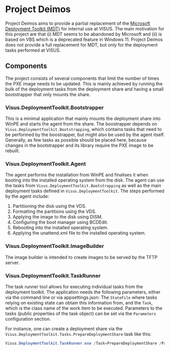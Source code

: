 # Project Deimos
Project Deimos aims to provide a partial replacement of the [Microsoft Deployment Toolkit (MDT)](https://learn.microsoft.com/de-de/mem/configmgr/mdt/) for internal use at VISUS. The main motivation for this project are that (i) MDT seems to be abandoned by Microsoft and (ii) is based on VBS which is a deprecated feature in Windows 11. Project Deimos does not provide a full replacement for MDT, but only for the deployment tasks performed at VISUS.

## Components
The project consists of several components that limit the number of times the PXE image needs to be updated. This is mainly achieved by running the bulk of the deployment tasks from the deployment share and having a small bootstrapper that only mounts the share.

### Visus.DeploymentToolkit.Bootstrapper
This is a minimal application that mainly mounts the deployment share into WinPE and starts the agent from the share. The boostrapper depends on `Visus.DeploymentToolkit.Bootstrapping`, which contains tasks that need to be performed by the boostrapper, but might also be used by the agent itself. Generally, as few tasks as possible should be placed here, because changes in the bootstrapper and its library require the PXE image to be rebuilt.

### Visus.DeploymentToolkit.Agent
The agent performs the installation from WinPE and finalises it when booting into the installed operating system from the disk. The agent can use the tasks from `Visus.DeploymentToolkit.Bootstrapping` as well as the main deployment tasks defined in `Visus.DeploymentToolkit`. The steps performed by the agent include:

1. Partitioning the disk using the VDS.
1. Formatting the partitions using the VDS.
1. Applying the image to the disk using DISM.
1. Configuring the boot manager using BCDEdit.
1. Rebooting into the installed operating system.
1. Applying the unattend.xml file to the installed operating system.

### Visus.DeploymentToolkit.ImageBuilder
The image builder is intended to create images to be served by the TFTP server.

### Visus.DeploymentToolkit.TaskRunner
The task runner tool allows for executing individual tasks from the deployment toolkit. The application needs the following parameters, either via the command line or via appsettings.json: The `StateFile` where tasks relying on existing state can obtain this information from, and the `Task`, which is the class name of the work item to be executed. Parameters to the tasks (public properties of the task object) can be set via the `Parameters` configuration section.

For instance, one can create a deployment share via the `Visus.DeploymentToolkit.Tasks.PrepareDeploymentShare` task like this:
```powershell
Visus.DeploymentToolkit.TaskRunner.exe /Task=PrepareDeploymentShare /Parameters:Path=d:\DeploymentShare
```

